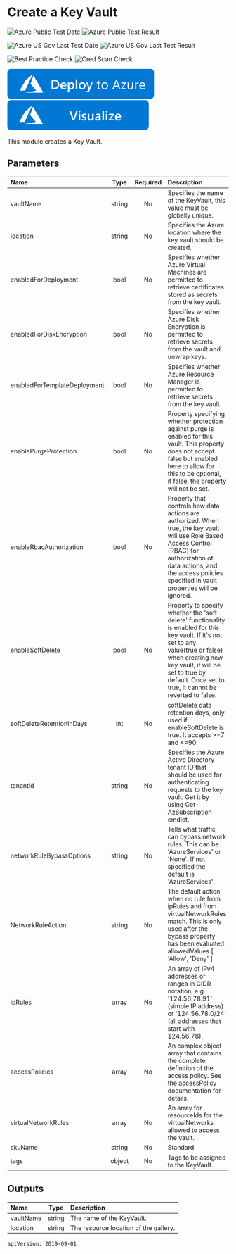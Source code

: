 # Create a Key Vault

![Azure Public Test Date](https://azurequickstartsservice.blob.core.windows.net/badges/modules/Microsoft.KeyVault/vaults/1.0/PublicLastTestDate.svg)
![Azure Public Test Result](https://azurequickstartsservice.blob.core.windows.net/badges/modules/Microsoft.KeyVault/vaults/1.0/PublicDeployment.svg)

![Azure US Gov Last Test Date](https://azurequickstartsservice.blob.core.windows.net/badges/modules/Microsoft.KeyVault/vaults/1.0/FairfaxLastTestDate.svg)
![Azure US Gov Last Test Result](https://azurequickstartsservice.blob.core.windows.net/badges/modules/Microsoft.KeyVault/vaults/1.0/FairfaxDeployment.svg)

![Best Practice Check](https://azurequickstartsservice.blob.core.windows.net/badges/modules/Microsoft.KeyVault/vaults/1.0/BestPracticeResult.svg)
![Cred Scan Check](https://azurequickstartsservice.blob.core.windows.net/badges/modules/Microsoft.KeyVault/vaults/1.0/CredScanResult.svg)

[![Deploy To Azure](https://raw.githubusercontent.com/Azure/azure-quickstart-templates/master/1-CONTRIBUTION-GUIDE/images/deploytoazure.svg?sanitize=true)]("https://portal.azure.com/#create/Microsoft.Template/uri/https%3A%2F%2Fraw.githubusercontent.com%2FAzure%2Fazure-quickstart-templates%2Fmaster%2Fmodules/Microsoft.KeyVault/vaults/1.0%2Fazuredeploy.json")  [![Visualize](https://raw.githubusercontent.com/Azure/azure-quickstart-templates/master/1-CONTRIBUTION-GUIDE/images/visualizebutton.svg?sanitize=true)]("http://armviz.io/#/?load=https%3A%2F%2Fraw.githubusercontent.com%2FAzure%2Fazure-quickstart-templates%2Fmaster%2Fmodules/Microsoft.KeyVault/vaults/1.0%2Fazuredeploy.json")



This module creates a Key Vault.

## Parameters

| Name | Type | Required | Description |
| :------------- | :----------: | :----------: | :------------- |
| vaultName | string | No | Specifies the name of the KeyVault, this value must be globally unique. |
| location | string | No | Specifies the Azure location where the key vault should be created. |
| enabledForDeployment | bool | No | Specifies whether Azure Virtual Machines are permitted to retrieve certificates stored as secrets from the key vault. |
| enabledForDiskEncryption | bool | No | Specifies whether Azure Disk Encryption is permitted to retrieve secrets from the vault and unwrap keys.|
| enabledForTemplateDeployment | bool | No | Specifies whether Azure Resource Manager is permitted to retrieve secrets from the key vault. |
| enablePurgeProtection | bool | No | Property specifying whether protection against purge is enabled for this vault. This property does not accept false but enabled here to allow for this to be optional, if false, the property will not be set. |
| enableRbacAuthorization |  bool | No | Property that controls how data actions are authorized. When true, the key vault will use Role Based Access Control (RBAC) for authorization of data actions, and the access policies specified in vault properties will be ignored. |
| enableSoftDelete |  bool | No | Property to specify whether the 'soft delete' functionality is enabled for this key vault. If it's not set to any value(true or false) when creating new key vault, it will be set to true by default. Once set to true, it cannot be reverted to false. |
| softDeleteRetentionInDays |  int | No | softDelete data retention days, only used if enableSoftDelete is true. It accepts >=7 and <=90. |
| tenantId |  string | No | Specifies the Azure Active Directory tenant ID that should be used for authenticating requests to the key vault. Get it by using Get-AzSubscription cmdlet. |
| networkRuleBypassOptions |  string | No | Tells what traffic can bypass network rules. This can be 'AzureServices' or 'None'. If not specified the default is 'AzureServices'. |
| NetworkRuleAction | string | No | The default action when no rule from ipRules and from virtualNetworkRules match. This is only used after the bypass property has been evaluated. allowedValues [ 'Allow', 'Deny' ] |
| ipRules |  array | No | An array of IPv4 addresses or rangea in CIDR notation, e.g. '124.56.78.91' (simple IP address) or '124.56.78.0/24' (all addresses that start with 124.56.78). |
| accessPolicies |  array | No | An complex object array that contains the complete definition of the access policy.  See the [accessPolicy](https://docs.microsoft.com/en-us/azure/templates/microsoft.keyvault/2019-09-01/vaults#accesspolicyentry-object) documentation for details. |
| virtualNetworkRules |  array | No | An array for resourceIds for the virtualNetworks allowed to access the vault. |
| skuName | string | No | Standard | Specifies whether the key vault is a standard vault or a premium vault.  allowedValues [ Standard, Premium ] |
| tags | object | No | Tags to be assigned to the KeyVault. |

## Outputs

| Name | Type | Description |
| :------------- | :----------: | :------------- |
| vaultName | string | The name of the KeyVault. |
| location | string | The resource location of the gallery. |

```apiVersion: 2019-09-01```


